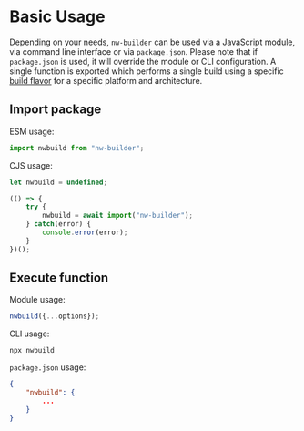 # Basic Usage

Depending on your needs, `nw-builder` can be used via a JavaScript module, via command line interface or via `package.json`. Please note that if `package.json` is used, it will override the module or CLI configuration. A single function is exported which performs a single build using a specific [build flavor](https://nwjs.readthedocs.io/en/latest/For%20Users/Advanced/Build%20Flavors/) for a specific platform and architecture.

## Import package

ESM usage:

```javascript
import nwbuild from "nw-builder";
```

CJS usage:

```javascript
let nwbuild = undefined;

(() => {
    try {
        nwbuild = await import("nw-builder");
    } catch(error) {
        console.error(error);
    }
})();
```

## Execute function

Module usage:

```javascript
nwbuild({...options});
```

CLI usage:

```shell
npx nwbuild
```

`package.json` usage:

```json
{
    "nwbuild": {
        ...
    }
}
```
